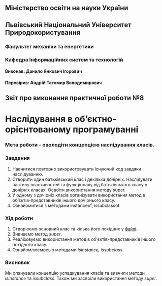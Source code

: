 ﻿## Міністерство освіти на науки України
## Львівський Національний Університет Природокористування
### Факультет механіки та енергетики
### Кафедра Інформаційних систем та технологій

#### Виконав: Данило Янкович Ігорович
#### Перевірив: Андрій Татомир Володимирович

## Звіт про виконання практичної роботи №8
# Наслідування в об’єктно-орієнтованому програмуванні

### Мета роботи - оволодіти концепцією наслідування класів.

### Завдання
1. Навчитися повторно використовувати існуючий код завдяки наслідуванню.
2. Створити один батьківський клас і декілька дочірніх. Наслідувати частину властивостей та функціоналу від батьківського класу в дочірніх класах. Освоїти використання методу s​uper.​
3. У одному з дочірніх класів організувати використання методів об’єктів-представників іншого дочірнього класу.
4. Ознайомитися з методами i​nstanceof, issubclassof.

### Хід роботи
1. Створюємо основний клас та кілька його похідних у [файлі](./Lab-8.py).
2. Вивчаємо метод *super*.
3. Реалізовуємо використання методів об'єктів-представників іншого похідного класу.
4. Ознайомлюємось з методами *isinstance, issubclass*.

### Висновок
Ми опанували концепцію успадкування класів та вивчили методи *isinstance* та *issubclass*. Також ми засвоїли використання методу *super*.